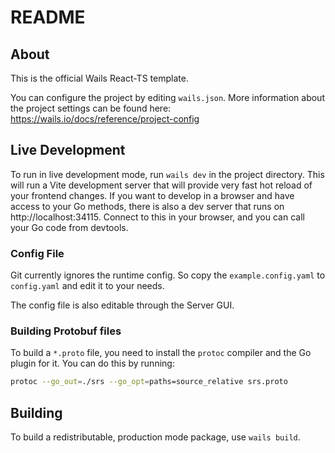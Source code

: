 # README

## About

This is the official Wails React-TS template.

You can configure the project by editing `wails.json`. More information about the project settings can be found
here: https://wails.io/docs/reference/project-config

## Live Development

To run in live development mode, run `wails dev` in the project directory. This will run a Vite development
server that will provide very fast hot reload of your frontend changes. If you want to develop in a browser
and have access to your Go methods, there is also a dev server that runs on http://localhost:34115. Connect
to this in your browser, and you can call your Go code from devtools.

### Config File

Git currently ignores the runtime config. So copy the `example.config.yaml` to `config.yaml` and edit it to your needs.

The config file is also editable through the Server GUI.

### Building Protobuf files

To build a `*.proto` file, you need to install the `protoc` compiler and the Go plugin for it. You can do this by running:

```bash
protoc --go_out=./srs --go_opt=paths=source_relative srs.proto
```

## Building

To build a redistributable, production mode package, use `wails build`.